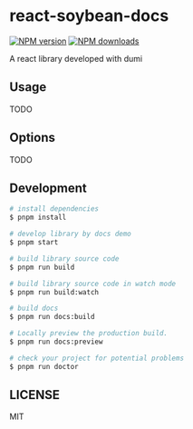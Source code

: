# react-soybean-docs

[![NPM version](https://img.shields.io/npm/v/react-soybean-docs.svg?style=flat)](https://npmjs.org/package/react-soybean-docs)
[![NPM downloads](http://img.shields.io/npm/dm/react-soybean-docs.svg?style=flat)](https://npmjs.org/package/react-soybean-docs)

A react library developed with dumi

## Usage

TODO

## Options

TODO

## Development

```bash
# install dependencies
$ pnpm install

# develop library by docs demo
$ pnpm start

# build library source code
$ pnpm run build

# build library source code in watch mode
$ pnpm run build:watch

# build docs
$ pnpm run docs:build

# Locally preview the production build.
$ pnpm run docs:preview

# check your project for potential problems
$ pnpm run doctor
```

## LICENSE

MIT
